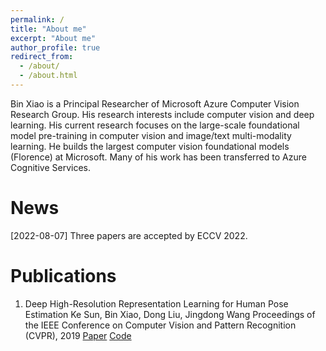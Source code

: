 ```yaml
---
permalink: /
title: "About me"
excerpt: "About me"
author_profile: true
redirect_from: 
  - /about/
  - /about.html
---
```


Bin Xiao is a Principal Researcher of Microsoft Azure Computer Vision Research Group. His research interests include computer vision and deep learning. His current research focuses on the large-scale foundational model pre-training in computer vision and image/text multi-modality learning. He builds the largest computer vision foundational models (Florence) at Microsoft. Many of his work has been transferred to Azure Cognitive Services.

News
======
[2022-08-07] Three papers are accepted by ECCV 2022. 

Publications
======
1.  Deep High-Resolution Representation Learning for Human Pose Estimation
    Ke Sun, Bin Xiao, Dong Liu, Jingdong Wang
    Proceedings of the IEEE Conference on Computer Vision and Pattern Recognition (CVPR), 2019
    [Paper](https://openaccess.thecvf.com/content_CVPR_2019/papers/Sun_Deep_High-Resolution_Representation_Learning_for_Human_Pose_Estimation_CVPR_2019_paper.pdf) [Code](https://github.com/leoxiaobin/deep-high-resolution-net.pytorch)
